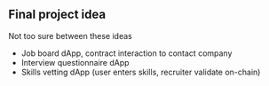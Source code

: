 ## Final project idea

Not too sure between these ideas

- Job board dApp, contract interaction to contact company
- Interview questionnaire dApp
- Skills vetting dApp (user enters skills, recruiter validate on-chain)
